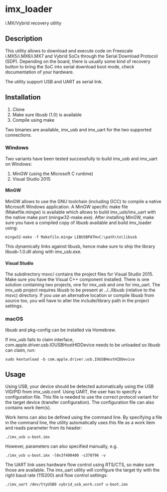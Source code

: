 # imx_loader

i.MX/Vybrid recovery utility

## Description
This utility allows to download and execute code on Freescale i.MX5/i.MX6/i.MX7
and Vybrid SoCs through the Serial Download Protocol (SDP). Depending on
the board, there is usually some kind of recovery button to bring the SoC
into serial download boot mode, check documentation of your hardware.

The utility support USB and UART as serial link.

## Installation
1. Clone
1. Make sure libusb (1.0) is available
1. Compile using make

Two binaries are available, imx_usb and imx_uart for the two supported
connections.

### Windows

Two variants have been tested successfully to build imx_usb and imx_uart
on Windows:
1. MinGW (using the Microsoft C runtime)
1. Visual Studio 2015

#### MinGW

MinGW allows to use the GNU toolchain (including GCC) to compile a native
Microsoft Windows application. A MinGW specific make file (Makefile.mingw)
is available which allows to build imx_usb/imx_uart with the native make
port (mingw32-make.exe). After installing MinGW, make sure you have a
compiled copy of libusb available and build imx_loader using:

```
mingw32-make -f Makefile.mingw LIBUSBPATH=C:\path\to\libusb
```

This dynamically links against libusb, hence make sure to ship the
library libusb-1.0.dll along with imx_usb.exe.

#### Visual Studio

The subdirectory msvc/ contains the project files for Visual Studio 2015.
Make sure you have the Visual C++ component installed. There is one solution
containing two projects, one for imx_usb and one for imx_uart. The imx_usb
project requires libusb to be present at ../../libusb (relative to the msvc)
directory. If you use an alternative location or compile libusb from source
too, you will have to alter the include/library path in the project settings.

### macOS

libusb and pkg-config can be installed via Homebrew.

If imx_usb fails to claim interface, com.apple.driver.usb.IOUSBHostHIDDevice
needs to be unloaded so libusb can claim, run:

```
sudo kextunload -b com.apple.driver.usb.IOUSBHostHIDDevice
```

## Usage
Using USB, your device should be detected automatically using the USB
VID/PID from imx_usb.conf. Using UART, the user has to specify a
configuration file. This file is needed to use the correct protocol
variant for the target device (transfer configuration). The
configuration file can also contains work item(s).

Work items can also be defined using the command line. By specifying a
file in the command line, the utility automatically uses this file as
a work item and reads parameter from its header:

```
./imx_usb u-boot.imx
```

However, parameters can also specified manually, e.g.

```
./imx_usb u-boot.imx -l0x3f400400 -s370796 -v
```

The UART link uses hardware flow control using RTS/CTS, so make sure
those are available. The imx_uart utility will configure the target
tty with the right baud rate (115200) and flow control settings:

```
./imx_uart /dev/ttyUSB0 vybrid_usb_work.conf u-boot.imx
```

